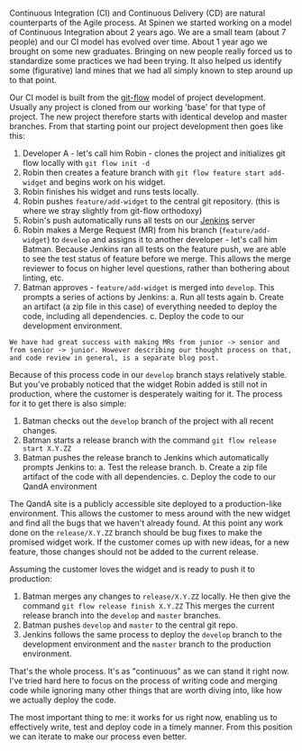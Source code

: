 Continuous Integration (CI) and Continuous Delivery (CD) are natural counterparts of the Agile process. At Spinen we started working on a  model of Continuous Integration about 2 years ago. We are a small team (about 7 people) and our CI model has evolved over time. About 1 year ago we brought on some new graduates. Bringing on new people really forced us to standardize some practices we had been trying. It also helped us identify some (figurative) land mines that we had all simply known to step around up to that point.

Our CI model is built from the [git-flow](https://github.com/nvie/gitflow) model of project development. Usually any project is cloned from our working 'base' for that type of project. The new project therefore starts with identical develop and master branches. From that starting point our project development then goes like this:

1. Developer A - let's call him Robin - clones the project and initializes git flow locally with `git flow init -d`
2. Robin then creates a feature branch with `git flow feature start add-widget` and begins work on his widget.
3. Robin finishes his widget and runs tests locally.
4. Robin pushes `feature/add-widget` to the central git repository. (this is where we stray slightly from git-flow orthodoxy)
5. Robin's push automatically runs all tests on our [Jenkins](http://jenkins-ci.org) server
6. Robin makes a Merge Request (MR) from his branch (`feature/add-widget`) to `develop` and assigns it to another developer - let's call him Batman. Because Jenkins ran all tests on the feature push, we are able to see the test status of feature before we merge.  This allows the merge reviewer to focus on higher level questions, rather than bothering about linting, etc.
7. Batman approves - `feature/add-widget` is merged into `develop`. This prompts a series of actions by Jenkins:
	a. Run all tests again
	b. Create an artifact (a zip file in this case) of everything needed to deploy the code, including all dependencies.
	c. Deploy the code to our development environment.
	
```
We have had great success with making MRs from junior -> senior and from senior -> junior. However describing our thought process on that, and code review in general, is a separate blog post.
```

Because of this process code in our `develop` branch stays relatively stable. But you've probably noticed that the widget Robin added is still not in production, where the customer is desperately waiting for it. The process for it to get there is also simple:

1. Batman checks out the `develop` branch of the project with all recent changes.
2. Batman starts a release branch with the command `git flow release start X.Y.ZZ`
3. Batman pushes the release branch to Jenkins which automatically prompts Jenkins to:
	a. Test the release branch.
	b. Create a zip file artifact of the code with all dependencies.
	c. Deploy the code to our QandA environment

The QandA site is a publicly accessible site deployed to a production-like environment. This allows the customer to mess around with the new widget and find all the bugs that we haven't already found.  At this point any work done on the `release/X.Y.ZZ` branch should be bug fixes to make the promised widget work. If the customer comes up with new ideas, for a new feature, those changes should not be added to the current release.

Assuming the customer loves the widget and is ready to push it to production:

1. Batman merges any changes to `release/X.Y.ZZ` locally. He then give the command `git flow release finish X.Y.ZZ` This merges the current release branch into the `develop` and `master` branches.
2. Batman pushes `develop` and `master` to the central git repo.
3. Jenkins follows the same process to deploy the `develop` branch to the development environment and the `master` branch to the production environment.

That's the whole process. It's as "continuous" as we can stand it right now. I've tried hard here to focus on the process of writing code and merging code while ignoring many other things that are worth diving into, like how we actually deploy the code.

The most important thing to me: it works for us right now, enabling us to effectively write, test and deploy code in a timely manner. From this position we can iterate to make our process even better.